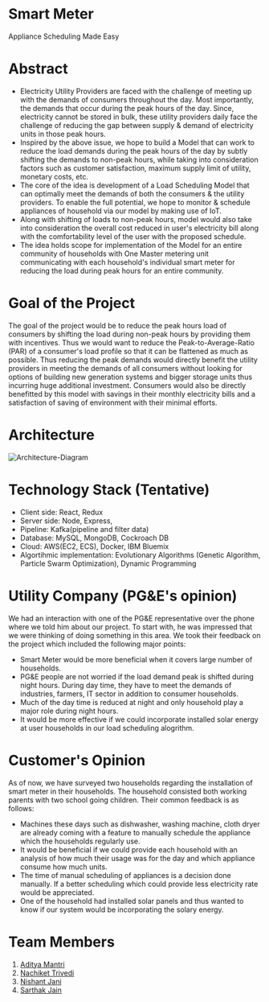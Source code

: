 # Smart Meter
Appliance Scheduling Made Easy

# Abstract

- Electricity Utility Providers are faced with the challenge of meeting up with the demands of consumers throughout the day. Most importantly, the demands that occur during the peak hours of the day. Since, electricity cannot be stored in bulk, these utility providers daily face the challenge of reducing the gap between supply & demand of electricity units in those peak hours.
- Inspired by the above issue, we hope to build a Model that can work to reduce the load demands during the peak hours of the day by subtly shifting the demands to non-peak hours, while taking into consideration factors such as customer satisfaction, maximum supply limit of utility, monetary costs, etc. 
- The core of the idea is development of a Load Scheduling Model that can optimally meet the demands of both the consumers & the utility providers. To enable the full potential, we hope to monitor & schedule appliances of household via our model by making use of IoT. 
- Along with shifting of loads to non-peak hours, model would also take into consideration the overall cost reduced in user's electricity bill along with the comfortability level of the user with the proposed schedule.
- The idea holds scope for implementation of the Model for an entire community of households with One Master metering unit communicating with each household's individual smart meter for reducing the load during peak hours for an entire community. 

# Goal of the Project

The goal of the project would be to reduce the peak hours load of consumers by shifting the load during non-peak hours by providing them with incentives. Thus we would want to reduce the Peak-to-Average-Ratio (PAR) of a consumer's load profile so that it can be flattened as much as possible. Thus reducing the peak demands would directly benefit the utility providers in meeting the demands of all consumers without looking for options of building new generation systems and bigger storage units thus incurring huge additional investment. Consumers would also be directly benefitted by this model with savings in their monthly electricity bills and a satisfaction of saving of environment with their minimal efforts. 

# Architecture

![Architecture-Diagram](https://github.com/SJSUFall2019-CMPE272/Smart-Meter/blob/master/Project-Architecture.jpeg)

# Technology Stack (Tentative)

- Client side: React, Redux
- Server side: Node, Express, 
- Pipeline: Kafka(pipeline and filter data)
- Database: MySQL, MongoDB, Cockroach DB
- Cloud: AWS(EC2, ECS), Docker, IBM Bluemix
- Algortihmic implementation: Evolutionary Algorithms (Genetic Algorithm, Particle Swarm Optimization), Dynamic Programming

# Utility Company (PG&E's opinion)

We had an interaction with one of the PG&E representative over the phone where we told him about our project. To start with, he was impressed that we were thinking of doing something in this area. We took their feedback on the project which included the following major points:

  - Smart Meter would be more beneficial when it covers large number of households.
  - PG&E people are not worried if the load demand peak is shifted during night hours. During day time, they have to meet the demands of industries, farmers, IT sector in addition to consumer households.
  - Much of the day time is reduced at night and only household play a major role during night hours.
  - It would be more effective if we could incorporate installed solar energy at user households in our load scheduling alogrithm.
  
# Customer's Opinion

As of now, we have surveyed two households regarding the installation of smart meter in their households. The household consisted both working parents with two school going children. Their common feedback is as follows:

  - Machines these days such as dishwasher, washing machine, cloth dryer are already coming with a feature to manually schedule the appliance which the households regularly use.
  - It would be beneficial if we could provide each household with an analysis of how much their usage was for the day and which appliance consume how much units.
  - The time of manual scheduling of appliances is a decision done manually. If a better scheduling which could provide less electricity rate would be appreciated.
  - One of the household had installed solar panels and thus wanted to know if our system would be incorporating the solary energy. 


# Team Members
1) [Aditya Mantri](http://github.com/aditya-edu)
2) [Nachiket Trivedi](https://github.com/nachiket-trivedi)
3) [Nishant Jani](https://github.com/NishantKJani)
4) [Sarthak Jain](https://github.com/sarthakjain27)
